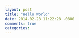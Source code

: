 ```yaml
---
layout: post
title: "Hello World"
date: 2014-02-28 11:22:28 -0800
comments: true
categories: 
---
```

